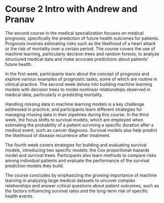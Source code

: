 # Course 2 Intro with Andrew and Pranav

The second course in the medical specialization focuses on medical prognosis, specifically the prediction of future health outcomes for patients. Prognosis involves estimating risks such as the likelihood of a heart attack or the risk of mortality over a certain period. The course covers the use of machine learning, particularly decision trees and random forests, to analyze structured medical data and make accurate predictions about patients' future health.

In the first week, participants learn about the concept of prognosis and explore various examples of prognostic tasks, some of which are routine in clinical practice. The second week delves into building machine learning models with decision trees to model nonlinear relationships observed in medical data, particularly in predicting mortality.

Handling missing data in machine learning models is a key challenge addressed in practice, and participants learn different strategies for managing missing data in their pipelines during this course. In the third week, the focus shifts to survival models, which are employed when estimating the probability of a patient surviving a specific duration after a medical event, such as cancer diagnosis. Survival models also help predict the likelihood of disease recurrence after treatment.

The fourth week covers strategies for building and evaluating survival models, introducing two specific models: the Cox proportional-hazards model and survival trees. Participants also learn methods to compare risks among individual patients and evaluate the performance of the survival prediction models they build.

The course concludes by emphasizing the growing importance of machine learning in analyzing large medical datasets to uncover complex relationships and answer critical questions about patient outcomes, such as the factors influencing survival rates and the long-term risk of specific health events.